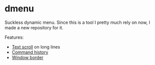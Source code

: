# dmenu

Suckless dynamic menu. Since this is a tool I pretty much rely on now, I made a new repository for it.

Features:

* [Text scroll](http://tools.suckless.org/dmenu/patches/mouse-support/) on long lines
* [Command history](http://tools.suckless.org/dmenu/scripts/dmenu_run_with_command_history/)
* [Window border](http://tools.suckless.org/dmenu/patches/border/)


